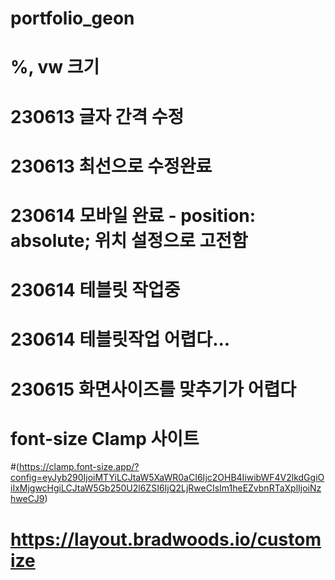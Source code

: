 # portfolio_geon
# %, vw 크기
# 230613 글자 간격 수정 
# 230613 최선으로 수정완료
# 230614 모바일 완료 - position: absolute; 위치 설정으로 고전함
# 230614 테블릿  작업중
# 230614 테블릿작업 어렵다...
# 230615 화면사이즈를 맞추기가 어렵다

# font-size Clamp 사이트
#(https://clamp.font-size.app/?config=eyJyb290IjoiMTYiLCJtaW5XaWR0aCI6Ijc2OHB4IiwibWF4V2lkdGgiOiIxMjgwcHgiLCJtaW5Gb250U2l6ZSI6IjQ2LjRweCIsIm1heEZvbnRTaXplIjoiNzhweCJ9)

# https://layout.bradwoods.io/customize